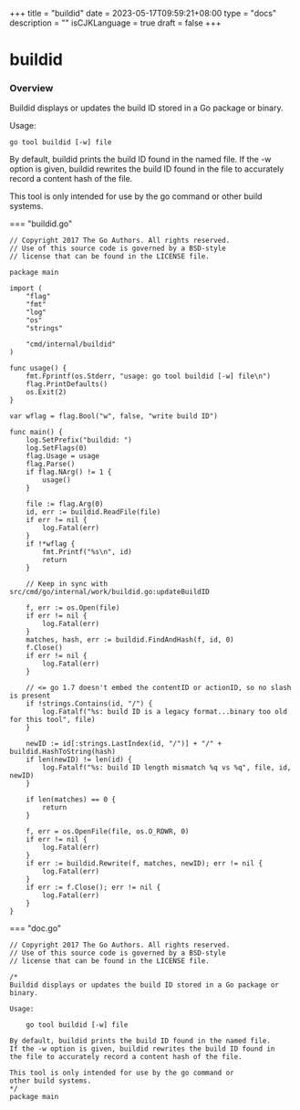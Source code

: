 +++
title = "buildid"
date = 2023-05-17T09:59:21+08:00
type = "docs"
description = ""
isCJKLanguage = true
draft = false
+++
# buildid

### Overview

Buildid displays or updates the build ID stored in a Go package or binary.

Usage:

```
go tool buildid [-w] file
```

By default, buildid prints the build ID found in the named file. If the -w option is given, buildid rewrites the build ID found in the file to accurately record a content hash of the file.

This tool is only intended for use by the go command or other build systems.



=== "buildid.go"

```
// Copyright 2017 The Go Authors. All rights reserved.
// Use of this source code is governed by a BSD-style
// license that can be found in the LICENSE file.

package main

import (
	"flag"
	"fmt"
	"log"
	"os"
	"strings"

	"cmd/internal/buildid"
)

func usage() {
	fmt.Fprintf(os.Stderr, "usage: go tool buildid [-w] file\n")
	flag.PrintDefaults()
	os.Exit(2)
}

var wflag = flag.Bool("w", false, "write build ID")

func main() {
	log.SetPrefix("buildid: ")
	log.SetFlags(0)
	flag.Usage = usage
	flag.Parse()
	if flag.NArg() != 1 {
		usage()
	}

	file := flag.Arg(0)
	id, err := buildid.ReadFile(file)
	if err != nil {
		log.Fatal(err)
	}
	if !*wflag {
		fmt.Printf("%s\n", id)
		return
	}

	// Keep in sync with src/cmd/go/internal/work/buildid.go:updateBuildID

	f, err := os.Open(file)
	if err != nil {
		log.Fatal(err)
	}
	matches, hash, err := buildid.FindAndHash(f, id, 0)
	f.Close()
	if err != nil {
		log.Fatal(err)
	}

	// <= go 1.7 doesn't embed the contentID or actionID, so no slash is present
	if !strings.Contains(id, "/") {
		log.Fatalf("%s: build ID is a legacy format...binary too old for this tool", file)
	}

	newID := id[:strings.LastIndex(id, "/")] + "/" + buildid.HashToString(hash)
	if len(newID) != len(id) {
		log.Fatalf("%s: build ID length mismatch %q vs %q", file, id, newID)
	}

	if len(matches) == 0 {
		return
	}

	f, err = os.OpenFile(file, os.O_RDWR, 0)
	if err != nil {
		log.Fatal(err)
	}
	if err := buildid.Rewrite(f, matches, newID); err != nil {
		log.Fatal(err)
	}
	if err := f.Close(); err != nil {
		log.Fatal(err)
	}
}
```

=== "doc.go"

```
// Copyright 2017 The Go Authors. All rights reserved.
// Use of this source code is governed by a BSD-style
// license that can be found in the LICENSE file.

/*
Buildid displays or updates the build ID stored in a Go package or binary.

Usage:

	go tool buildid [-w] file

By default, buildid prints the build ID found in the named file.
If the -w option is given, buildid rewrites the build ID found in
the file to accurately record a content hash of the file.

This tool is only intended for use by the go command or
other build systems.
*/
package main
```

